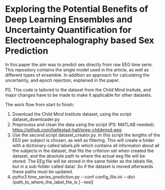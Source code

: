 # Exploring the Potential Benefits of Deep Learning Ensembles and Uncertainty Quantification for Electroencephalography based Sex Prediction

In this paper the aim was to predict sex directly from raw EEG time serie. This repository contains the single model used in the article, as well as different types of ensemble. In addition an approach for calculating the uncertainty, and epoch rejection, explained in the paper. 

PS. This code is tailored to the dataset from the Child Mind Insitute, and major changes have to be made to make it applicable for other datasets. 

The work flow from start to finish:
1. Download the Child Mind Institute dataset, using the script dataset_downloader.py
2. Preprocess and clean the data using the script (PS: MATLAB needed): https://github.com/hatlestad-hall/prep-childmind-eeg
3. Use the second script dataset_creator.py. In this script the lengths of the EEG per subject is chosen, as well as filtering. This will create a folder with a dictionary called labels.plk which contains all informaton about all the subjects in the dataset, that fits the criterion set when created the dataset, and the absolute path to where the actual eeg file will be stored. The EEg file will be stored in the same folder as the labels file, but in a sub-folder called data/. So if the dataset is moved afterwards these paths must be updated.
4. pytho3 time_series_prediction.py --conf config_file.ini --dict /path_to_where_the_label_file_is [--test]
